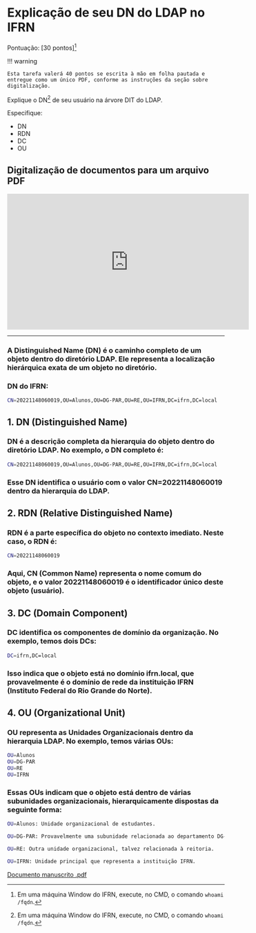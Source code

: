# Explicação de seu DN do LDAP no IFRN

Pontuação: [30 pontos][^1]

!!! warning

    Esta tarefa valerá 40 pontos se escrita à mão em folha pautada e entregue como um único PDF, conforme as instruções da seção sobre digitalização.

Explique o DN[^1] de seu usuário na árvore DIT do LDAP. 

Especifique:

- DN
- RDN
- DC
- OU

## Digitalização de documentos para um arquivo PDF

<iframe width="560" height="315" src="https://www.youtube.com/embed/JGlD6FMIaAw?si=jUj796GwskXyjMbE" title="YouTube video player" frameborder="0" allow="accelerometer; autoplay; clipboard-write; encrypted-media; gyroscope; picture-in-picture; web-share" referrerpolicy="strict-origin-when-cross-origin" allowfullscreen></iframe>

[^1]: Em uma máquina Window do IFRN, execute, no CMD, o comando `whoami /fqdn`.

---
### A Distinguished Name (DN) é o caminho completo de um objeto dentro do diretório LDAP. Ele representa a localização hierárquica exata de um objeto no diretório.

### DN do IFRN:

```bash
CN=20221148060019,OU=Alunos,OU=DG-PAR,OU=RE,OU=IFRN,DC=ifrn,DC=local
```

## 1. DN (Distinguished Name)

### DN é a descrição completa da hierarquia do objeto dentro do diretório LDAP. No exemplo, o DN completo é:

```bash
CN=20221148060019,OU=Alunos,OU=DG-PAR,OU=RE,OU=IFRN,DC=ifrn,DC=local
```

### Esse DN identifica o usuário com o valor CN=20221148060019 dentro da hierarquia do LDAP.


## 2. RDN (Relative Distinguished Name)

### RDN é a parte específica do objeto no contexto imediato. Neste caso, o RDN é:

```bash
CN=20221148060019
```

### Aqui, CN (Common Name) representa o nome comum do objeto, e o valor 20221148060019 é o identificador único deste objeto (usuário).


## 3. DC (Domain Component)

### DC identifica os componentes de domínio da organização. No exemplo, temos dois DCs:

```bash
DC=ifrn,DC=local
```

### Isso indica que o objeto está no domínio ifrn.local, que provavelmente é o domínio de rede da instituição IFRN (Instituto Federal do Rio Grande do Norte).


## 4. OU (Organizational Unit)

### OU representa as Unidades Organizacionais dentro da hierarquia LDAP. No exemplo, temos várias OUs:

```bash
OU=Alunos
OU=DG-PAR
OU=RE
OU=IFRN
```

### Essas OUs indicam que o objeto está dentro de várias subunidades organizacionais, hierarquicamente dispostas da seguinte forma:

```bash
OU=Alunos: Unidade organizacional de estudantes.

OU=DG-PAR: Provavelmente uma subunidade relacionada ao departamento DG-PAR.

OU=RE: Outra unidade organizacional, talvez relacionada à reitoria.

OU=IFRN: Unidade principal que representa a instituição IFRN.
```

[Documento manuscrito .pdf](documento-manuscrito.pdf)